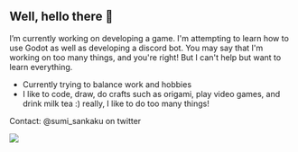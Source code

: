 ## Well, hello there 👋

I’m currently working on developing a game. I'm attempting to learn how to use Godot as well as developing a discord bot.
You may say that I'm working on too many things, and you're right! But I can't help but want to learn everything. 

- Currently trying to balance work and hobbies
- I like to code, draw, do crafts such as origami, play video games, and drink milk tea :) really, I like to do too many things!
 
Contact: @sumi_sankaku on twitter

![ ](https://pbs.twimg.com/media/EWeua6VU4AA-hRZ?format=jpg&name=large)
